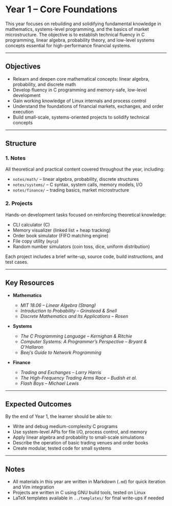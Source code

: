 # Year 1 – Core Foundations

This year focuses on rebuilding and solidifying fundamental knowledge in mathematics, systems-level programming, and the basics of market microstructure. The objective is to establish technical fluency in C programming, linear algebra, probability theory, and low-level systems concepts essential for high-performance financial systems.

---

## Objectives

- Relearn and deepen core mathematical concepts: linear algebra, probability, and discrete math
- Develop fluency in C programming and memory-safe, low-level development
- Gain working knowledge of Linux internals and process control
- Understand the foundations of financial markets, exchanges, and order execution
- Build small-scale, systems-oriented projects to solidify technical concepts

---

## Structure

### 1. Notes

All theoretical and practical content covered throughout the year, including:

- `notes/math/` – linear algebra, probability, discrete structures
- `notes/systems/` – C syntax, system calls, memory models, I/O
- `notes/finance/` – trading basics, market microstructure

### 2. Projects

Hands-on development tasks focused on reinforcing theoretical knowledge:

- CLI calculator (C)
- Memory visualizer (linked list + heap tracking)
- Order book simulator (FIFO matching engine)
- File copy utility (`mycp`)
- Random number simulators (coin toss, dice, uniform distribution)

Each project includes a brief write-up, source code, build instructions, and test cases.

---

## Key Resources

- **Mathematics**
  - *MIT 18.06 – Linear Algebra (Strang)*
  - *Introduction to Probability – Grinstead & Snell*
  - *Discrete Mathematics and Its Applications – Rosen*

- **Systems**
  - *The C Programming Language – Kernighan & Ritchie*
  - *Computer Systems: A Programmer’s Perspective – Bryant & O’Hallaron*
  - *Beej’s Guide to Network Programming*

- **Finance**
  - *Trading and Exchanges – Larry Harris*
  - *The High-Frequency Trading Arms Race – Budish et al.*
  - *Flash Boys – Michael Lewis*

---

## Expected Outcomes

By the end of Year 1, the learner should be able to:

- Write and debug medium-complexity C programs
- Use system-level APIs for file I/O, process control, and memory
- Apply linear algebra and probability to small-scale simulations
- Describe the operation of basic trading venues and order books
- Create modular, tested code for small systems

---

## Notes

- All materials in this year are written in Markdown (`.md`) for quick iteration and Vim integration
- Projects are written in C using GNU build tools, tested on Linux
- LaTeX templates available in `../templates/` for final write-ups if needed
